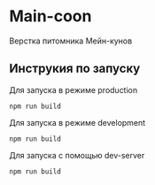 # Main-coon
Верстка питомника Мейн-кунов

## Инструкия по запуску
Для запуска в режиме production
```shell
npm run build
```
Для запуска в режиме development
```shell
npm run build
```
Для запуска c помощью dev-server
```shell
npm run build
```
